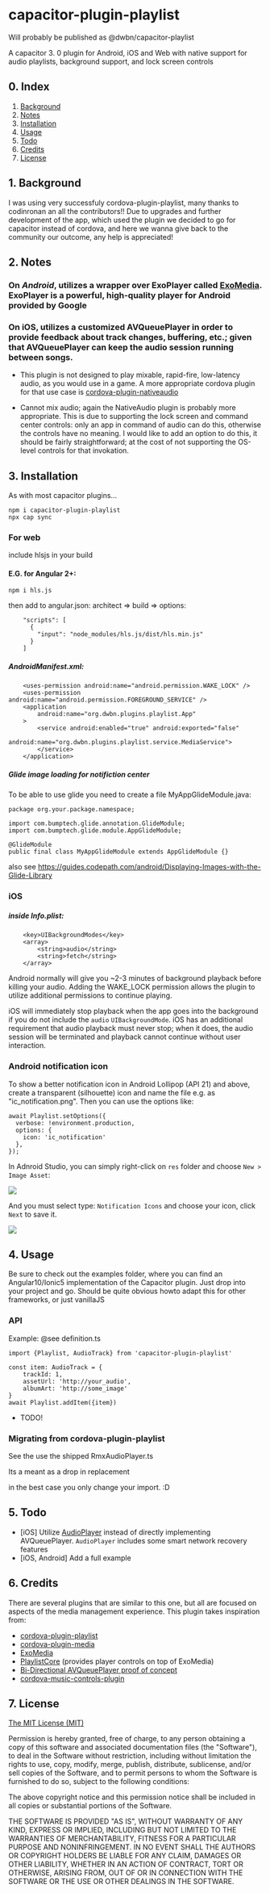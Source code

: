 # capacitor-plugin-playlist

Will probably be published as @dwbn/capacitor-playlist

A capacitor 3. 0 plugin for Android, iOS and Web with native support for audio playlists, background support, and lock screen controls

## 0. Index

1. [Background](#1-background)
2. [Notes](#2-notes)
3. [Installation](#3-installation)
4. [Usage](#4-usage)
5. [Todo](#5-todo)
6. [Credits](#6-credits)
7. [License](#7-license)

## 1. Background

I was using very successfuly cordova-plugin-playlist, many thanks to codinronan an all the contributors!!
Due to upgrades and further development of the app, which used the plugin we decided to go for capacitor instead of
cordova, and here we wanna give back to the community our outcome, any help is appreciated!

## 2. Notes

### On _Android_, utilizes a wrapper over ExoPlayer called [ExoMedia](https://github.com/brianwernick/ExoMedia). ExoPlayer is a powerful, high-quality player for Android provided by Google

### On iOS, utilizes a customized AVQueuePlayer in order to provide feedback about track changes, buffering, etc.; given that AVQueuePlayer can keep the audio session running between songs.

- This plugin is not designed to play mixable, rapid-fire, low-latency audio, as you would use in a game. A more appropriate cordova plugin for that use case is [cordova-plugin-nativeaudio](https://github.com/floatinghotpot/cordova-plugin-nativeaudio)

- Cannot mix audio; again the NativeAudio plugin is probably more appropriate. This is due to supporting the lock screen and command center controls: only an app in command of audio can do this, otherwise the controls have no meaning. I would like to add an option to do this, it should be fairly straightforward; at the cost of not supporting the OS-level controls for that invokation.

## 3. Installation

As with most capacitor plugins...

```
npm i capacitor-plugin-playlist
npx cap sync
```

### For web

include hlsjs in your build

#### E.G. for Angular 2+:

```
npm i hls.js
```

then add to angular.json:
architect => build => options:

```
    "scripts": [
      {
        "input": "node_modules/hls.js/dist/hls.min.js"
      }
    ]
```

##### AndroidManifest.xml:

```
    <uses-permission android:name="android.permission.WAKE_LOCK" />
    <uses-permission android:name="android.permission.FOREGROUND_SERVICE" />
    <application
        android:name="org.dwbn.plugins.playlist.App"
    >
        <service android:enabled="true" android:exported="false"
                 android:name="org.dwbn.plugins.playlist.service.MediaService">
        </service>
    </application>
```

##### Glide image loading for notifiction center

To be able to use glide you need to create a file MyAppGlideModule.java:

```
package org.your.package.namespace;

import com.bumptech.glide.annotation.GlideModule;
import com.bumptech.glide.module.AppGlideModule;

@GlideModule
public final class MyAppGlideModule extends AppGlideModule {}
```

also see https://guides.codepath.com/android/Displaying-Images-with-the-Glide-Library

### iOS

##### inside Info.plist:

```
	<key>UIBackgroundModes</key>
	<array>
		<string>audio</string>
		<string>fetch</string>
	</array>
```

Android normally will give you ~2-3 minutes of background playback before killing your audio. Adding the WAKE_LOCK permission allows the plugin to utilize additional permissions to continue playing.

iOS will immediately stop playback when the app goes into the background if you do not include the `audio` `UIBackgroundMode`. iOS has an additional requirement that audio playback must never stop; when it does, the audio session will be terminated and playback cannot continue without user interaction.

### Android notification icon

To show a better notification icon in Android Lollipop (API 21) and above, create a transparent (silhouette) icon and name the file e.g. as "ic_notification.png".
Then you can use the options like:

```
await Playlist.setOptions({
  verbose: !environment.production,
  options: {
    icon: 'ic_notification'
  },
});
```

In Adnroid Studio, you can simply right-click on `res` folder and choose `New > Image Asset`:

![](https://github.com/user-attachments/assets/3f34e812-b283-4014-b566-52c519c511d3)

And you must select type: `Notification Icons` and choose your icon, click `Next` to save it.

![](https://github.com/user-attachments/assets/aa5ef9a1-5303-4f6a-8218-6c02ea797290)


## 4. Usage

Be sure to check out the examples folder, where you can find an Angular10/Ionic5 implementation of the Capacitor plugin.
Just drop into your project and go.
Should be quite obvious howto adapt this for other frameworks, or just vanillaJS

### API

Example:
@see definition.ts

```
import {Playlist, AudioTrack} from 'capacitor-plugin-playlist'

const item: AudioTrack = {
    trackId: 1,
    assetUrl: 'http://your_audio',
    albumArt: 'http://some_image'
}
await Playlist.addItem({item})
```

- TODO!

### Migrating from cordova-plugin-playlist

See the use the shipped RmxAudioPlayer.ts

Its a meant as a drop in replacement

in the best case you only change your import. :D

## 5. Todo

- [iOS] Utilize [AudioPlayer](https://github.com/delannoyk/AudioPlayer) instead of directly implementing AVQueuePlayer. `AudioPlayer` includes some smart network recovery features
- [iOS, Android] Add a full example

## 6. Credits

There are several plugins that are similar to this one, but all are focused on aspects of the media management experience. This plugin takes inspiration from:

- [cordova-plugin-playlist](https://github.com/Rolamix/cordova-plugin-playlist)
- [cordova-plugin-media](https://github.com/apache/cordova-plugin-media)
- [ExoMedia](https://github.com/brianwernick/ExoMedia)
- [PlaylistCore](https://github.com/brianwernick/PlaylistCore) (provides player controls on top of ExoMedia)
- [Bi-Directional AVQueuePlayer proof of concept](https://github.com/jrtaal/AVBidirectionalQueuePlayer)
- [cordova-music-controls-plugin](https://github.com/homerours/cordova-music-controls-plugin)

## 7. License

[The MIT License (MIT)](http://www.opensource.org/licenses/mit-license.html)

Permission is hereby granted, free of charge, to any person obtaining a copy
of this software and associated documentation files (the "Software"), to deal
in the Software without restriction, including without limitation the rights
to use, copy, modify, merge, publish, distribute, sublicense, and/or sell
copies of the Software, and to permit persons to whom the Software is
furnished to do so, subject to the following conditions:

The above copyright notice and this permission notice shall be included in
all copies or substantial portions of the Software.

THE SOFTWARE IS PROVIDED "AS IS", WITHOUT WARRANTY OF ANY KIND, EXPRESS OR
IMPLIED, INCLUDING BUT NOT LIMITED TO THE WARRANTIES OF MERCHANTABILITY,
FITNESS FOR A PARTICULAR PURPOSE AND NONINFRINGEMENT. IN NO EVENT SHALL THE
AUTHORS OR COPYRIGHT HOLDERS BE LIABLE FOR ANY CLAIM, DAMAGES OR OTHER
LIABILITY, WHETHER IN AN ACTION OF CONTRACT, TORT OR OTHERWISE, ARISING FROM,
OUT OF OR IN CONNECTION WITH THE SOFTWARE OR THE USE OR OTHER DEALINGS IN
THE SOFTWARE.
